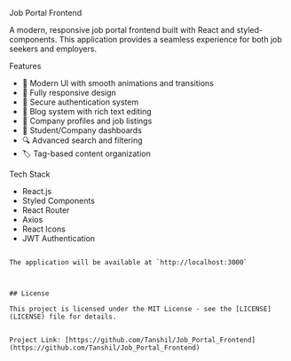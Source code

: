 Job Portal Frontend

A modern, responsive job portal frontend built with React and styled-components. This application provides a seamless experience for both job seekers and employers.

 Features

- 🎨 Modern UI with smooth animations and transitions
- 📱 Fully responsive design
- 🔐 Secure authentication system
- 📝 Blog system with rich text editing
- 🏢 Company profiles and job listings
- 👥 Student/Company dashboards
- 🔍 Advanced search and filtering
- 🏷️ Tag-based content organization

 Tech Stack

- React.js
- Styled Components
- React Router
- Axios
- React Icons
- JWT Authentication


```

The application will be available at `http://localhost:3000`



## License

This project is licensed under the MIT License - see the [LICENSE](LICENSE) file for details.


Project Link: [https://github.com/Tanshil/Job_Portal_Frontend](https://github.com/Tanshil/Job_Portal_Frontend)
